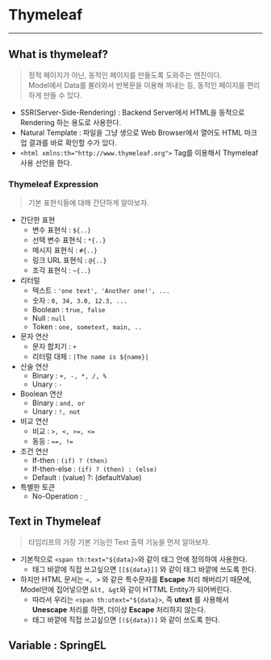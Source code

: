 # Thymeleaf
---
## What is thymeleaf?
> 정적 페이지가 아닌, 동적인 페이지를 만들도록 도와주는 엔진이다.  
> Model에서 Data를 불러와서 반복문을 이용해 꺼내는 등, 동적인 페이지를 편리하게 만들 수 있다.  

- SSR(Server-Side-Rendering) : Backend Server에서 HTML을 동적으로 Rendering 하는 용도로 사용한다.
- Natural Template : 파일을 그냥 생으로 Web Browser에서 열어도 HTML 마크업 결과를 바로 확인할 수가 있다.
- ```<html xmlns:th="http://www.thymeleaf.org">``` Tag를 이용해서 Thymeleaf 사용 선언을 한다.

### Thymeleaf Expression
> 기본 표현식들에 대해 간단하게 알아보자.  

- 간단한 표현
  - 변수 표현식 : ```${..}```
  - 선택 변수 표현식 : ```*{..}```
  - 메시지 표현식 : ```#{..}```
  - 링크 URL 표현식 : ```@{..}```
  - 조각 표현식 : ```~{..}```
- 리터럴
  - 텍스트 : ```'one text', 'Another one!', ...```
  - 숫자 : ```0, 34, 3.0, 12.3, ...```
  - Boolean : ```true, false```
  - Null : ```null```
  - Token : ```one, sometext, main, ..```
- 문자 연산
  - 문자 합치기 : ```+```
  - 리터럴 대체 : ```|The name is ${name}|```
- 산술 연산
  - Binary : ```+, -, *, /, %```
  - Unary : ```-```
- Boolean 연산
  - Binary : ```and, or```
  - Unary : ```!, not```
- 비교 연산
  - 비교 : ```>, <, >=, <=```
  - 동등 : ```==, !=```
- 조건 연산
  - If-then : ```(if) ? (then)```
  - If-then-else : ```(if) ? (then) : (else)```
  - Default : (value) ?: (defaultValue)
- 특별한 토큰
  - No-Operation : ```_```

## Text in Thymeleaf
> 타임리프의 가장 기본 기능인 Text 출력 기능을 먼저 알아보자.  

- 기본적으로 ```<span th:text="${data}>```와 같이 태그 안에 정의하여 사용한다.
  - 태그 바깥에 직접 쓰고싶으면 ```[[${data}]]``` 와 같이 태그 바깥에 쓰도록 한다.
- 하지만 HTML 문서는 ```<, >``` 와 같은 특수문자를 __Escape__ 처리 해버리기 때문에, Model안에 집어넣으면 ```&lt, &gt```와 같이 HTTML Entity가 되어버린다.
  - 따라서 우리는 ```<span th:utext="${data}>```, 즉 __utext__ 를 사용해서 __Unescape__ 처리를 하면, 더이상 __Escape__ 처리하지 않는다.
  - 태그 바깥에 직접 쓰고싶으면 ```[(${data})]``` 와 같이 쓰도록 한다.

## Variable : SpringEL
